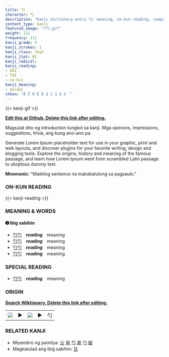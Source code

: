 ```yaml
---
title: 勺
character: 勺
description: "Kanji dictionary entry 勺: meaning, on-kun reading, compounds, origin, related kanji"
content_type: kanji
featured_image: "/勺.gif"
weight: 111
frequency: 111
kanji_grade: 9
kanji_strokes: 1
kanji_class: Jōyō
kanji_jlpt: N1
kanji_radical: 
kanji_reading: 
- DAI
- TAI
- oo-kii
kanji_meaning:
- malaki
chōon: "Ā Ī Ū Ē Ō ā ī ū ē ō ’"
---
```

[//]: # (Don't edit the line below. Kanji animated GIF code is automatically generated.)
{{< kanji-gif >}}

[//]: # (Edit below this line.)

**[Edit this at Github. Delete this link after editing.](https://github.com/tim0g/tim/tree/main/content/kanji/勺/index.md)**

Magsulat dito ng introduction tungkol sa kanji. Mga opinions, impressions, suggestions, trivia, ang kung ano-ano pa.

Generate Lorem Ipsum placeholder text for use in your graphic, print and web layouts, and discover plugins for your favorite writing, design and blogging tools. Explore the origins, history and meaning of the famous passage, and learn how Lorem Ipsum went from scrambled Latin passage to ubiqitous dummy text.
 
**Mnemonic:** "Maikling sentence na makakatulong sa pagsaulo."

### ON-KUN READING

[//]: # (Don't edit the line below. ON-KUN READING code is automatically generated.)
{{< kanji-reading >}}

### MEANING & WORDS

#### ➊ **Ibig sabihin**
  - [勺](../勺)[勺](../勺)　***reading***　meaning
  - [勺](../勺)[勺](../勺)　***reading***　meaning
  - [勺](../勺)[勺](../勺)　***reading***　meaning
  - [勺](../勺)[勺](../勺)　***reading***　meaning

### SPECIAL READING
  - [勺](../勺)[勺](../勺)　***reading***　meaning

### ORIGIN

**[Search Wiktionary. Delete this link after editing.](https://wiktionary.org/wiki/勺)**
<table class="kanji-table"><tr><td>
<img src="60px-勺-bronze.svg.png">
</td><td>▶</td><td>
<img src="60px-勺-oracle.svg.png">
</td><td>▶</td>
<td class="kanji-origin">勺</td>
</tr></table>

### RELATED KANJI
- Miyembro ng pamilya: [父](../父) [母](../母) [勺](../勺) [弟](../弟) [勺](../勺) [娘](../娘)
- Magkatulad ang ibig sabihin: [日](../日)
